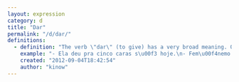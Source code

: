 ```yaml
---
layout: expression
category: d
title: "Dar"
permalink: "/d/dar/"
definitions:
  - definition: "The verb \"dar\" (to give) has a very broad meaning. One of the possible uses is sexual: when a girl has sex, she \"gives\" (d\u00e1) to the guy. Another possible use is to describe the growth of fruit, vegetables and such. So, for example, in this kind of soil, it \"gives\" (d\u00e1) strawberries."
    example: "- Ela deu pra cinco caras s\u00f3 hoje.\n- Fem\u00f4nemo!"
    created: "2012-09-04T18:42:54"
    author: "kinow"
---
```

